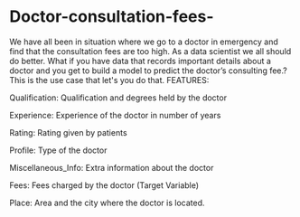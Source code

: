 # Doctor-consultation-fees-
We have all been in situation where we go to a doctor in emergency and find that the consultation fees are too high. As a data scientist we all should do better. What if you have data that records important details about a doctor and you get to build a model to predict the doctor’s consulting fee.? This is the use case that let's you do that.
FEATURES:

Qualification: Qualification and degrees held by the doctor

Experience: Experience of the doctor in number of years

Rating: Rating given by patients

Profile: Type of the doctor

Miscellaneous_Info: Extra information about the doctor

Fees: Fees charged by the doctor (Target Variable)

Place: Area and the city where the doctor is located.
